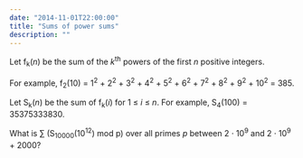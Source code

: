 ```yaml
---
date: "2014-11-01T22:00:00"
title: "Sums of power sums"
description: ""
---
```


<p>Let f<sub>k</sub>(<var>n</var>) be the sum of the <var>k</var><sup>th</sup> powers of the first <var>n</var> positive integers.</p>
<p>For example, f<sub>2</sub>(10) = 1<sup>2</sup> + 2<sup>2</sup> + 3<sup>2</sup> + 4<sup>2</sup> + 5<sup>2</sup> + 6<sup>2</sup> + 7<sup>2</sup> + 8<sup>2</sup> + 9<sup>2</sup> + 10<sup>2</sup> = 385.</p>
<p>Let S<sub>k</sub>(<var>n</var>) be the sum of f<sub>k</sub>(<var>i</var>) for 1 ≤ <var>i</var> ≤ <var>n</var>. For example, S<sub>4</sub>(100) = 35375333830.</p>
<p>What is ∑ (S<sub>10000</sub>(10<sup>12</sup>) mod p) over all primes <var>p</var> between 2 ⋅ 10<sup>9</sup> and 2 ⋅ 10<sup>9</sup> + 2000?</p>

